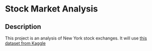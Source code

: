 # Stock Market Analysis

## Description
This project is an analysis of New York stock exchanges. It will use [this dataset from Kaggle](https://www.kaggle.com/paultimothymooney/stock-market-data)